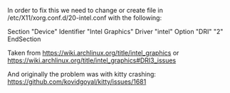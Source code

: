 In order to fix this we need to change or create file in /etc/X11/xorg.conf.d/20-intel.conf
with the following:


Section "Device"
    Identifier "Intel Graphics"
    Driver "intel"
    Option "DRI" "2"
EndSection


Taken from https://wiki.archlinux.org/title/intel_graphics or 
https://wiki.archlinux.org/title/intel_graphics#DRI3_issues

And originally the problem was with kitty crashing:
https://github.com/kovidgoyal/kitty/issues/1681
